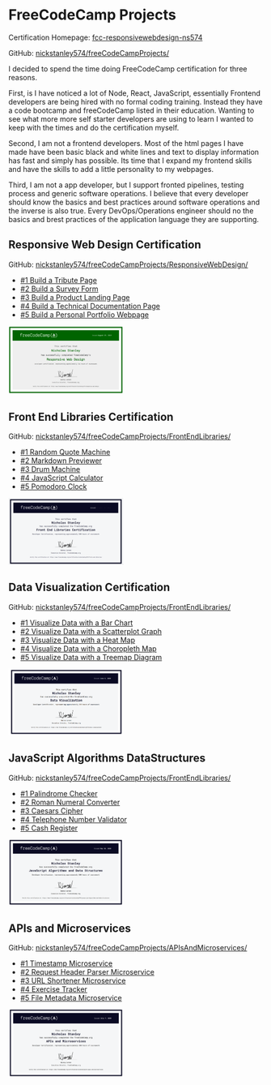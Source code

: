 # FreeCodeCamp Projects

Certification Homepage: [fcc-responsivewebdesign-ns574](https://freecodecamp-projects-ns574.herokuapp.com/)

GitHub: [nickstanley574/freeCodeCampProjects/](https://github.com/nickstanley574/freeCodeCampProjects/)

I decided to spend the time doing FreeCodeCamp certification for three reasons.

First, is I have noticed a lot of Node, React, JavaScript, essentially Frontend developers are being hired with no formal coding training. Instead they have a code bootcamp and freeCodeCamp listed in their education. Wanting to see what more more self starter developers are using to learn I wanted to keep with the times and do the certification myself.

Second, I am not a frontend developers. Most of the html pages I have made have been basic black and white lines and text to display information has fast and simply has possible. Its time that I expand my frontend skills and have the skills to add a little personality to my webpages.

Third, I am not a app developer, but  I support fronted pipelines, testing process and generic software operations. I believe that every developer should know the basics and best practices around software operations and the inverse is also true. Every DevOps/Operations engineer should no the basics and brest practices of the application language they are supporting.


## Responsive Web Design Certification

GitHub: [nickstanley574/freeCodeCampProjects/ResponsiveWebDesign/](https://github.com/nickstanley574/freeCodeCampProjects/tree/master/ResponsiveWebDesign)

* [#1 Build a Tribute Page](https://freecodecamp-projects-ns574.herokuapp.com/ResponsiveWebDesign/Build-a-Trubute-Page/)
* [#2 Build a Survey Form](https://freecodecamp-projects-ns574.herokuapp.com/ResponsiveWebDesign/Survey-Form/)
* [#3 Build a Product Landing Page](https://freecodecamp-projects-ns574.herokuapp.com/ResponsiveWebDesign/Product-Landing-Page/)
* [#4 Build a Technical Documentation Page](https://freecodecamp-projects-ns574.herokuapp.com/ResponsiveWebDesign/Technical-Documentation-Page/)
* [#5 Build a Personal Portfolio Webpage](https://freecodecamp-projects-ns574.herokuapp.com/ResponsiveWebDesign/PersonalPortfolioWebpage/)

<img src="ResponsiveWebDesign/ResponsiveWebDesignCertificate.png" alt="FCC Responsive Web Design Certificate" width="45%"/>


## Front End Libraries Certification

GitHub: [nickstanley574/freeCodeCampProjects/FrontEndLibraries/](https://github.com/nickstanley574/freeCodeCampProjects/tree/master/FrontEndLibraries)

* [#1 Random Quote Machine](https://freecodecamp-projects-ns574.herokuapp.com/FrontEndLibraries/RandomQuoteMachine/)
* [#2 Markdown Previewer](https://freecodecamp-projects-ns574.herokuapp.com/FrontEndLibraries/MarkdownPreviewer/)
* [#3 Drum Machine](https://freecodecamp-projects-ns574.herokuapp.com/FrontEndLibraries/DrumMachine/)
* [#4 JavaScript Calculator](https://freecodecamp-projects-ns574.herokuapp.com/FrontEndLibraries/JavaScriptCalculator/)
* [#5 Pomodoro Clock](https://freecodecamp-projects-ns574.herokuapp.com/FrontEndLibraries/PomodoroClock/)


<img src="FrontEndLibraries/FrontEndLibrariesCertification.png" alt="Front End Libraries Certificate" width="45%"/>

## Data Visualization Certification

GitHub: [nickstanley574/freeCodeCampProjects/FrontEndLibraries/](https://github.com/nickstanley574/freeCodeCampProjects/tree/master/FrontEndLibraries)

* [#1 Visualize Data with a Bar Chart](https://freecodecamp-projects-ns574.herokuapp.com/DataVisualization/VisualizeDataBarChart/)
* [#2 Visualize Data with a Scatterplot Graph](https://freecodecamp-projects-ns574.herokuapp.com/DataVisualization/VisualizeDataScatterplotGraph/)
* [#3 Visualize Data with a Heat Map](https://freecodecamp-projects-ns574.herokuapp.com/DataVisualization/VisualizeDataHeatMap/)
* [#4 Visualize Data with a Choropleth Map](https://freecodecamp-projects-ns574.herokuapp.com/DataVisualization/VisualizeChoroplethMap/)
* [#5 Visualize Data with a Treemap Diagram](https://freecodecamp-projects-ns574.herokuapp.com/DataVisualization/VisualizeDataTreemapDiagram/)

<img src="DataVisualization/DataVisualizationCertificate.png" alt="Data Visualization Certificate" width="45%"/>


## JavaScript Algorithms DataStructures

GitHub: [nickstanley574/freeCodeCampProjects/FrontEndLibraries/](https://github.com/nickstanley574/freeCodeCampProjects/tree/master/JavaScriptAlgorithmsDataStructures)

* [#1 Palindrome Checker](https://github.com/nickstanley574/freeCodeCampProjects/blob/master/JavaScriptAlgorithmsDataStructures/PalindromeChecker.js)
* [#2 Roman Numeral Converter](https://github.com/nickstanley574/freeCodeCampProjects/blob/master/JavaScriptAlgorithmsDataStructures/RomanNumeralConverter.js)
* [#3 Caesars Cipher](https://github.com/nickstanley574/freeCodeCampProjects/blob/master/JavaScriptAlgorithmsDataStructures/CaesarsCipher.js)
* [#4 Telephone Number Validator](https://github.com/nickstanley574/freeCodeCampProjects/blob/master/JavaScriptAlgorithmsDataStructures/TelephoneNumberValidator.js)
* [#5 Cash Register](https://github.com/nickstanley574/freeCodeCampProjects/blob/master/JavaScriptAlgorithmsDataStructures/CashRegister.js)

<img src="JavaScriptAlgorithmsDataStructures/JavaScriptAlgorithmsAndDataStructuresCertification.png" alt="JavaScript Algorithms and DataStructures Certification" width="45%"/>


## APIs and Microservices

GitHub: [nickstanley574/freeCodeCampProjects/APIsAndMicroservices/](https://github.com/nickstanley574/freeCodeCampProjects/tree/master/APIsAndMicroservices)

* [#1 Timestamp Microservice](https://fcc-timestamp-ns574.herokuapp.com)
* [#2 Request Header Parser Microservice](https://fcc-header-parser-ns574.herokuapp.com)
* [#3 URL Shortener Microservice](https://fcc-urlshortener-ns574.herokuapp.com)
* [#4 Exercise Tracker](https://fcc-exercisetracker-ns574.herokuapp.com)
* [#5 File Metadata Microservice](https://fcc-filemetadata-ns574.herokuapp.com)

<img src="APIsAndMicroservices/APIsAndMicroservicesCertifcate.png" alt="JavaScript Algorithms and DataStructures Certification" width="45%"/>